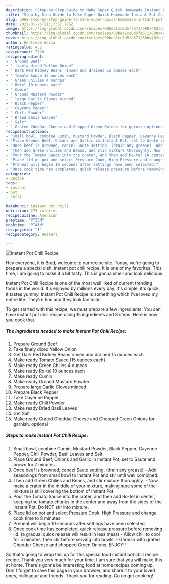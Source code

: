 ```yaml
---
description: "Step-by-Step Guide to Make Super Quick Homemade Instant Pot Chili Recipe"
title: "Step-by-Step Guide to Make Super Quick Homemade Instant Pot Chili Recipe"
slug: 3968-step-by-step-guide-to-make-super-quick-homemade-instant-pot-chili-recipe
date: 2022-01-26T11:17:57.786Z
image: https://img-global.cpcdn.com/recipes/00bea1cc8d5fa671/680x482cq70/instant-pot-chili-recipe-recipe-main-photo.jpg
thumbnail: https://img-global.cpcdn.com/recipes/00bea1cc8d5fa671/680x482cq70/instant-pot-chili-recipe-recipe-main-photo.jpg
cover: https://img-global.cpcdn.com/recipes/00bea1cc8d5fa671/680x482cq70/instant-pot-chili-recipe-recipe-main-photo.jpg
author: Gertrude Garza
ratingvalue: 4.2
reviewcount: 7728
recipeingredient:
- " Ground Beef"
- " finely diced Yellow Onion"
- " Dark Red Kidney Beans rinsed and drained 15 ounces each"
- " Tomato Sauce 15 ounces each"
- " Green Chilies 4 ounces"
- " Rotel 10 ounces each"
- " Cumin"
- " Ground Mustard Powder"
- " large Garlic Cloves minced"
- " Black Pepper"
- " Cayenne Pepper"
- " Chili Powder"
- " Dried Basil Leaves"
- " Salt"
- " Grated Cheddar Cheese and Chopped Green Onions for garnish optional"
recipeinstructions:
- "Small bowl, combine Cumin, Mustard Powder, Black Pepper, Cayenne Pepper, Chili Powder, Basil Leaves and Salt."
- "Place Ground Beef, Onions and Garlic in Instant Pot, set to Saute and brown for 7 minutes."
- "Once beef is browned, cancel Saute setting. (drain any grease)  Add seasonings from small bowl to Instant Pot and stir until well combined."
- "Then add Green Chilies and Beans, and stir mixture thoroughly. Now make a crater in the middle of your mixture, making sure some of the mixture is still covering the bottom of Instant Pot."
- "Pour the Tomato Sauce into the crater, and then add Ro-tel in center, keeping the tomato chunks in the center and away from the sides of the Instant Pot. Do NOT stir into mixture."
- "Place lid on pot and select Pressure Cook, High Pressure and change cook time to 8 minutes."
- "Preheat will begin 10 seconds after settings have been selected."
- "Once cook time has completed, quick release pressure before removing lid. (a gradual quick release will result in less mess) Allow chili to cool for 5 minutes, then stir before serving into bowls. Garnish with grated Cheddar Cheese and chopped Green Onions. ENJOY!!"
categories:
- Recipe
tags:
- instant
- pot
- chili

katakunci: instant pot chili 
nutrition: 273 calories
recipecuisine: American
preptime: "PT35M"
cooktime: "PT41M"
recipeyield: "1"
recipecategory: Dessert

---
```



![Instant Pot Chili Recipe](https://img-global.cpcdn.com/recipes/00bea1cc8d5fa671/680x482cq70/instant-pot-chili-recipe-recipe-main-photo.jpg)

Hey everyone, it is Brad, welcome to our recipe site. Today, we're going to prepare a special dish, instant pot chili recipe. It is one of my favorites. This time, I am going to make it a bit tasty. This is gonna smell and look delicious.

Instant Pot Chili Recipe is one of the most well liked of current trending foods in the world. It's enjoyed by millions every day. It's simple, it's quick, it tastes yummy. Instant Pot Chili Recipe is something which I've loved my entire life. They're fine and they look fantastic.




To get started with this recipe, we must prepare a few ingredients. You can have instant pot chili recipe using 15 ingredients and 8 steps. Here is how you cook that.

<!--inarticleads1-->

##### The ingredients needed to make Instant Pot Chili Recipe:

1. Prepare  Ground Beef
1. Take  finely diced Yellow Onion
1. Get  Dark Red Kidney Beans rinsed and drained 15 ounces each
1. Make ready  Tomato Sauce (15 ounces each}
1. Make ready  Green Chilies 4 ounces
1. Make ready  Ro-tel 10 ounces each
1. Make ready  Cumin
1. Make ready  Ground Mustard Powder
1. Prepare  large Garlic Cloves minced
1. Prepare  Black Pepper
1. Take  Cayenne Pepper
1. Make ready  Chili Powder
1. Make ready  Dried Basil Leaves
1. Get  Salt
1. Make ready  Grated Cheddar Cheese and Chopped Green Onions for garnish. optional




<!--inarticleads2-->

##### Steps to make Instant Pot Chili Recipe:

1. Small bowl, combine Cumin, Mustard Powder, Black Pepper, Cayenne Pepper, Chili Powder, Basil Leaves and Salt.
1. Place Ground Beef, Onions and Garlic in Instant Pot, set to Saute and brown for 7 minutes.
1. Once beef is browned, cancel Saute setting. (drain any grease)  - Add seasonings from small bowl to Instant Pot and stir until well combined.
1. Then add Green Chilies and Beans, and stir mixture thoroughly. - Now make a crater in the middle of your mixture, making sure some of the mixture is still covering the bottom of Instant Pot.
1. Pour the Tomato Sauce into the crater, and then add Ro-tel in center, keeping the tomato chunks in the center and away from the sides of the Instant Pot. Do NOT stir into mixture.
1. Place lid on pot and select Pressure Cook, High Pressure and change cook time to 8 minutes.
1. Preheat will begin 10 seconds after settings have been selected.
1. Once cook time has completed, quick release pressure before removing lid. (a gradual quick release will result in less mess) - Allow chili to cool for 5 minutes, then stir before serving into bowls. - Garnish with grated Cheddar Cheese and chopped Green Onions. ENJOY!!




So that's going to wrap this up for this special food instant pot chili recipe recipe. Thank you very much for your time. I am sure that you will make this at home. There's gonna be interesting food at home recipes coming up. Don't forget to save this page in your browser, and share it to your loved ones, colleague and friends. Thank you for reading. Go on get cooking!

